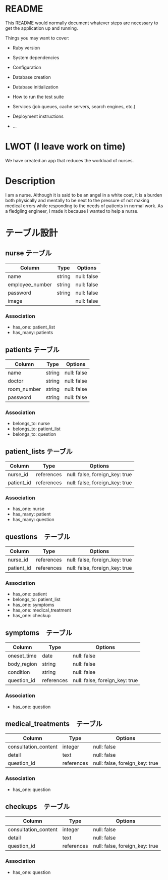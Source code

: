 # README

This README would normally document whatever steps are necessary to get the
application up and running.

Things you may want to cover:

* Ruby version

* System dependencies

* Configuration

* Database creation

* Database initialization

* How to run the test suite

* Services (job queues, cache servers, search engines, etc.)

* Deployment instructions

* ...

# LWOT (I leave work on time)
We have created an app that reduces the workload of nurses.

# Description
I am a nurse.  Although it is said to be an angel in a white coat, it is a burden both physically and mentally to be next to the pressure of not making medical errors while responding to the needs of patients in normal work. As a fledgling engineer, I made it because I wanted to help a nurse.

# テーブル設計

## nurse テーブル

| Column          | Type   | Options     |
| --------------- | ------ | ----------- |
| name            | string | null: false |
| employee_number | string | null: false |
| password        | string | null: false |
| image           |        | null: false |

### Association

- has_one: patient_list
- has_many: patients

## patients テーブル

| Column      | Type   | Options     |
| ----------- | ------ | ----------- |
| name        | string | null: false |
| doctor      | string | null: false |
| room_number | string | null: false |
| password    | string | null: false |

### Association

- belongs_to: nurse
- belongs_to: patient_list
- belongs_to: question

## patient_lists テーブル

| Column     | Type       | Options                        |
| ---------- | ---------- | ------------------------------ |
| nurse_id   | references | null: false, foreign_key: true |
| patient_id | references | null: false, foreign_key: true |

### Association

- has_one: nurse
- has_many: patient
- has_many: question

## questions　テーブル

| Column     | Type       | Options                        |
| ---------- | ---------- | ------------------------------ |
| nurse_id   | references | null: false, foreign_key: true |
| patient_id | references | null: false, foreign_key: true |

### Association
 
- has_one: patient
- belongs_to: patient_list
- has_one: symptoms
- has_one: medical_treatment
- has_one: checkup

## symptoms　テーブル

| Column       | Type       | Options                        |
| ------------ | ---------- | ------------------------------ |
| oneset_time  | date       | null: false                    |
| body_region  | string     | null: false                    |
| condition    | string     | null: false                    |
| question_id  | references | null: false, foreign_key: true |

### Association
 
- has_one: question

## medical_treatments　テーブル

| Column               | Type       | Options                        |
| -------------------- | ---------- | ------------------------------ |
| consultation_content | integer    | null: false                    |
| detail               | text       | null: false                    |
| question_id          | references | null: false, foreign_key: true |

### Association
 
- has_one: question

## checkups　テーブル

| Column               | Type       | Options                        |
| -------------------- | ---------- | ------------------------------ |
| consultation_content | integer    | null: false                    |
| detail               | text       | null: false                    |
| question_id          | references | null: false, foreign_key: true |

### Association
 
- has_one: question
